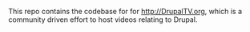 This repo contains the codebase for for http://DrupalTV.org, which is a community driven effort to host videos relating to Drupal.
